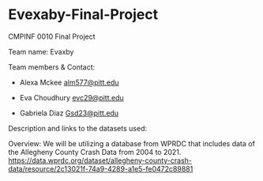 # Evexaby-Final-Project
CMPINF 0010 Final Project

Team name: Evaxby

Team members & Contact:
* Alexa Mckee
alm577@pitt.edu

*  Eva Choudhury evc29@pitt.edu

*  Gabriela Diaz Gsd23@pitt.edu


Description and links to the datasets used:

Overview:
We will be utilizing a database from WPRDC that includes data of the Allegheny County Crash Data from 2004 to 2021. 
https://data.wprdc.org/dataset/allegheny-county-crash-data/resource/2c13021f-74a9-4289-a1e5-fe0472c89881

